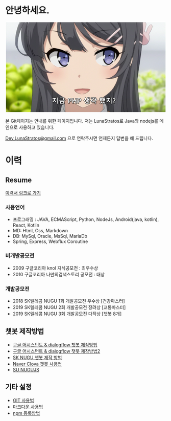 # 안녕하세요.


<p align="center">
<img src="./img/markdown/sample_png.png?raw=true" width="500" />
</p>

본 Git페이지는 안내를 위한 페이지입니다.
저는 LunaStratos로 Java와 nodejs를 메인으로 사용하고 있습니다.

Dev.LunaStratos@gmail.com 으로 연락주시면 언제든지 답변을 해 드립니다.


# 이력

## Resume


<a href="https://lunastratos.notion.site/Resume-bcd05c4a651d44099641ae1e8968135f">이력서 링크로 가기</a>

### 사용언어

 - 프로그래밍 : JAVA, ECMAScript, Python, NodeJs, Android(java, kotlin), React, Kotlin
 - MD: Html, Css, Markdown
 - DB: MySql, Oracle, MsSql, MariaDb
 - Spring, Express, Webflux Coroutine

### 비개발공모전

 - 2009 구글코리아 knol 지식공모전 : 최우수상
 - 2010 구글코리아 나만의검색스토리 공모전 : 대상

### 개발공모전

 - 2018 SK텔레콤 NUGU 1회 개발공모전 우수상 [건강마스터]
 - 2019 SK텔레콤 NUGU 2회 개발공모전 장려상 [교통마스터]
 - 2019 SK텔레콤 NUGU 3회 개발공모전 다작상 [챗봇 8개]


## 챗봇 제작방법

* [구글 어시스턴트 & dialogflow 챗봇 제작방법](https://github.com/lunaStratos/googleAssistantChatbot/tree/master/Lotto)
* [구글 어시스턴트 & dialogflow 챗봇 제작방법2](https://github.com/lunaStratos/googleAssistantChatbot/tree/master/template)
* [SK NUGU 챗봇 제작 방법](https://github.com/lunaStratos/sk_Nugu_chatbot/tree/master/nugu_lotto)
* [Naver Clova 챗봇 사용법](https://github.com/lunaStratos/clovaChatbot/tree/master/clova_lotto)
* [SU NUGUJS ](https://github.com/lunaStratos/nugujs/)


## 기타 설정
* [GIT 사용법](./Git_Menual.md)
* [마크다운 사용법](./Markdown_Menual.md)
* [npm 등록방법](./nodeJS_npm.md)
